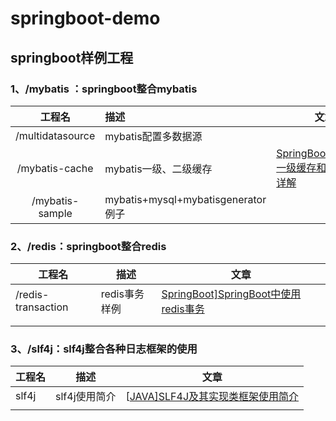 # springboot-demo

## springboot样例工程

### 1、/mybatis ：springboot整合mybatis

|      工程名      | 描述                               | 文章                                                         |
| :--------------: | :--------------------------------- | ------------------------------------------------------------ |
| /multidatasource | mybatis配置多数据源                |                                                              |
|  /mybatis-cache  | mybatis一级、二级缓存              | [SpringBoot+Mybatis一级缓存和二级缓存详解](https://www.cnblogs.com/zhengxl5566/p/11868656.html) |
| /mybatis-sample  | mybatis+mysql+mybatisgenerator例子 |                                                              |

### 2、/redis：springboot整合redis

| 工程名             | 描述          | 文章                                                         |
| ------------------ | ------------- | ------------------------------------------------------------ |
| /redis-transaction | redis事务样例 | [SpringBoot\]SpringBoot中使用redis事务](https://www.cnblogs.com/zhengxl5566/p/12028293.html) |
|                    |               |                                                              |
|                    |               |                                                              |

### 3、/slf4j：slf4j整合各种日志框架的使用

| 工程名 | 描述          | 文章                                                         |
| ------ | ------------- | ------------------------------------------------------------ |
| slf4j  | slf4j使用简介 | [[JAVA\]SLF4J及其实现类框架使用简介](https://www.cnblogs.com/zhengxl5566/p/12301919.html) |
|        |               |                                                              |

